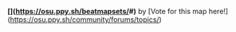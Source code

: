 **[<? vars.BEATMAPSET ?>](https://osu.ppy.sh/beatmapsets/<? vars.BEATMAPSET_ID ?>#<? vars.LINK_MODE ?>)** by <? vars.CREATORS ?>
[Vote for this map here!](https://osu.ppy.sh/community/forums/topics/<? vars.THREAD_ID ?>)
